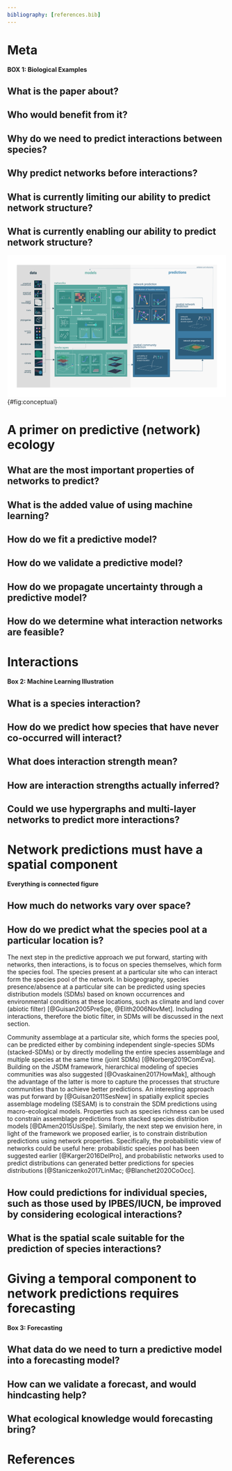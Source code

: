 ```yaml
---
bibliography: [references.bib]
---
```


# Meta

**BOX 1: Biological Examples**

## What is the paper about?

## Who would benefit from it?

## Why do we need to predict interactions between species?

## Why predict networks before interactions?

## What is currently limiting our ability to predict network structure?

## What is currently enabling our ability to predict network structure?

![TODO](figures/conceptual.png){#fig:conceptual}

# A primer on predictive (network) ecology

## What are the most important properties of networks to predict?

## What is the added value of using machine learning?

## How do we fit a predictive model?

## How do we validate a predictive model?

## How do we propagate uncertainty through a predictive model?

## How do we determine what interaction networks are feasible?

# Interactions

**Box 2: Machine Learning Illustration**

## What is a species interaction?

## How do we predict how species that have never co-occurred will interact?

## What does interaction strength mean?

## How are interaction strengths actually inferred? 

## Could we use hypergraphs and multi-layer networks to predict more interactions? 

# Network predictions must have a spatial component

**Everything is connected figure**

## How much do networks vary over space?

## How do we predict what the species pool at a particular location is?

The next step in the predictive approach we put forward, starting with networks,
then interactions, is to focus on species themselves, which form the species
fool. The species present at a particular site who can interact form the species
pool of the network. In biogeography, species presence/absence at a particular
site can be predicted using species distribution models (SDMs) based on known
occurrences and environmental conditions at these locations, such as climate and
land cover (abiotic filter) [@Guisan2005PreSpe, @Elith2006NovMet].
Including interactions, therefore the biotic filter, in SDMs will be discussed
in the next section. 

Community assemblage at a particular site, which forms the species pool, can be
predicted either by combining independent single-species SDMs (stacked-SDMs) or
by directly modelling the entire species assemblage and multiple species at the
same time (joint SDMs) [@Norberg2019ComEva]. Building on the JSDM framework,
hierarchical modeling of species communities was also suggested
[@Ovaskainen2017HowMak], although the advantage of the latter is more to capture
the processes that structure communities than to achieve better predictions. An
interesting approach was put forward by [@Guisan2011SesNew] in spatially
explicit species assemblage modeling (SESAM) is to constrain the SDM predictions
using macro-ecological models. Properties such as species richness can be used
to constrain assemblage predictions from stacked species distribution models
[@DAmen2015UsiSpe]. Similarly, the next step we envision here, in light of the
framework we proposed earlier, is to constrain distribution predictions using
network properties. Specifically, the probabilistic view of networks could be
useful here: probabilistic species pool has been suggested earlier
[@Karger2016DelPro], and probabilistic networks used to predict distributions
can generated better predictions for species distributions
[@Staniczenko2017LinMac; @Blanchet2020CoOcc].

## How could predictions for individual species, such as those used by IPBES/IUCN, be improved by considering ecological interactions?

## What is the spatial scale suitable for the prediction of species interactions?

# Giving a temporal component to network predictions requires forecasting

**Box 3: Forecasting**

## What data do we need to turn a predictive model into a forecasting model?

## How can we validate a forecast, and would hindcasting help?

## What ecological knowledge would forecasting bring?

# References
